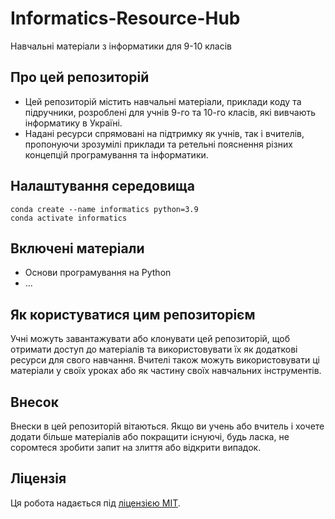 # Informatics-Resource-Hub
Навчальні матеріали з інформатики для 9-10 класів

## Про цей репозиторій
- Цей репозиторій містить навчальні матеріали, приклади коду та підручники, розроблені для учнів 9-го та 10-го класів, які вивчають інформатику в Україні.
- Надані ресурси спрямовані на підтримку як учнів, так і вчителів, пропонуючи зрозумілі приклади та ретельні пояснення різних концепцій програмування та інформатики.

## Налаштування середовища
```shell
conda create --name informatics python=3.9
conda activate informatics

```

## Включені матеріали
- Основи програмування на Python
- ...

## Як користуватися цим репозиторієм
Учні можуть завантажувати або клонувати цей репозиторій, щоб отримати доступ до матеріалів та використовувати їх як додаткові ресурси для свого навчання. Вчителі також можуть використовувати ці матеріали у своїх уроках або як частину своїх навчальних інструментів.

## Внесок
Внески в цей репозиторій вітаються. Якщо ви учень або вчитель і хочете додати більше матеріалів або покращити існуючі, будь ласка, не соромтеся зробити запит на злиття або відкрити випадок.

## Ліцензія
Ця робота надається під [ліцензією MIT](LICENSE).
